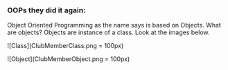 ### OOPs they did it again:

Object Oriented Programming as the name says is based on Objects. What are objects? Objects are instance of a class. Look at the images below.

![Class](ClubMemberClass.png = 100px)



![Object](ClubMemberObject.png = 100px)

